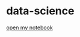 # data-science
[open my notebook](https://colab.research.google.com/drive/1P1Zu39FlwUgVc2ZhIMyFI9iMgVO06LZ2?usp=sharing)
